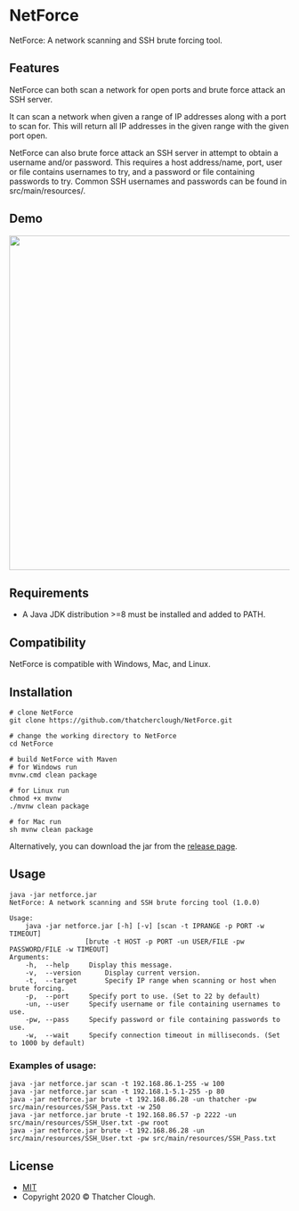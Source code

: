 # NetForce
NetForce: A network scanning and SSH brute forcing tool.

## Features
NetForce can both scan a network for open ports and brute force attack an SSH server.

It can scan a network when given a range of IP addresses along with a port to scan for.
This will return all IP addresses in the given range with the given port open.

NetForce can also brute force attack an SSH server in attempt to obtain a username and/or password.
This requires a host address/name, port, user or file contains usernames to try, and a password or file containing passwords to try.
Common SSH usernames and passwords can be found in src/main/resources/.

## Demo
<a href="https://asciinema.org/a/272184" target="_blank"><img src="https://asciinema.org/a/272184.svg" width="600"/></a>

## Requirements
- A Java JDK distribution >=8 must be installed and added to PATH.

## Compatibility
NetForce is compatible with Windows, Mac, and Linux.

## Installation
```
# clone NetForce
git clone https://github.com/thatcherclough/NetForce.git

# change the working directory to NetForce
cd NetForce

# build NetForce with Maven
# for Windows run
mvnw.cmd clean package

# for Linux run
chmod +x mvnw
./mvnw clean package

# for Mac run
sh mvnw clean package
```

Alternatively, you can download the jar from the [release page](https://github.com/thatcherclough/NetForce/releases).

## Usage
```
java -jar netforce.jar
NetForce: A network scanning and SSH brute forcing tool (1.0.0)

Usage:
	java -jar netforce.jar [-h] [-v] [scan -t IPRANGE -p PORT -w TIMEOUT]
			       [brute -t HOST -p PORT -un USER/FILE -pw PASSWORD/FILE -w TIMEOUT]
Arguments:
	-h,  --help		Display this message.
	-v,  --version		Display current version.
	-t,  --target		Specify IP range when scanning or host when brute forcing.
	-p,  --port		Specify port to use. (Set to 22 by default)
	-un, --user		Specify username or file containing usernames to use.
	-pw, --pass		Specify password or file containing passwords to use.
	-w,  --wait		Specify connection timeout in milliseconds. (Set to 1000 by default)

```
### Examples of usage:
```
java -jar netforce.jar scan -t 192.168.86.1-255 -w 100
java -jar netforce.jar scan -t 192.168.1-5.1-255 -p 80
java -jar netforce.jar brute -t 192.168.86.28 -un thatcher -pw src/main/resources/SSH_Pass.txt -w 250
java -jar netforce.jar brute -t 192.168.86.57 -p 2222 -un src/main/resources/SSH_User.txt -pw root
java -jar netforce.jar brute -t 192.168.86.28 -un src/main/resources/SSH_User.txt -pw src/main/resources/SSH_Pass.txt
```

## License
- [MIT](https://choosealicense.com/licenses/mit/)
- Copyright 2020 © Thatcher Clough.
